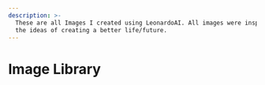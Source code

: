 ```yaml
---
description: >-
  These are all Images I created using LeonardoAI. All images were inspired by
  the ideas of creating a better life/future.
---
```


# Image Library

